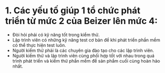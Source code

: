 # 1. Các yếu tố giúp 1 tổ chức phát triển từ mức 2 của Beizer lên mức 4:

- Đòi hỏi phải có kỹ năng tốt trong kiểm thử. 
- Lập trình viên có những kỹ năng test cơ bản để khi phát triển phần mềm có thể thực hiện test luôn.
- Người kiểm thử phải là các chuyên gia đào tạo cho các lập trình viên.
- Người kiểm thử và lập trình viên cùng phối hợp tốt với nhau trong quá trình phát triển và kiểm thử phần mềm để sản phẩm cuối cùng hoàn hảo nhất.